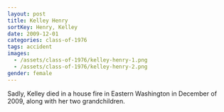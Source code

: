 ```yaml
---
layout: post
title: Kelley Henry
sortKey: Henry, Kelley
date: 2009-12-01
categories: class-of-1976
tags: accident
images:
  - /assets/class-of-1976/kelley-henry-1.png
  - /assets/class-of-1976/kelley-henry-2.png
gender: female
---
```

Sadly, Kelley died in a house fire in Eastern Washington in December of 2009, along with her two grandchildren.